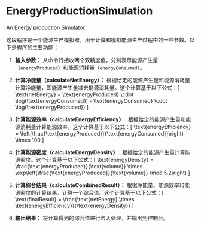 # EnergyProductionSimulation
An Energy production Simulator

这段程序是一个能源生产模拟器，用于计算和模拟能源生产过程中的一些参数。以下是程序的主要功能：

1. **输入参数：** 从命令行接收两个双精度值，分别表示能源产生量（`energyProduced`）和能源消耗量（`energyConsumed`）。

2. **计算净能量（calculateNetEnergy）：** 根据给定的能源产生量和能源消耗量计算净能量，即能源产生量减去能源消耗量。这个计算基于以下公式：\[ \text{netEnergy} = \text{energyProduced} \cdot \log(\text{energyConsumed}) - \text{energyConsumed} \cdot \log(\text{energyProduced}) \]

3. **计算能源效率（calculateEnergyEfficiency）：** 根据给定的能源产生量和能源消耗量计算能源效率。这个计算基于以下公式：\[ \text{energyEfficiency} = \left(\frac{\text{energyProduced}}{\text{energyConsumed}}\right) \times 100 \]

4. **计算能源密度（calculateEnergyDensity）：** 根据给定的能源产生量计算能源密度。这个计算基于以下公式：\[ \text{energyDensity} = \frac{\text{energyProduced}}{\text{volume}} \times \exp\left(\frac{\text{energyProduced}}{\text{volume}} \mod 5.2\right) \]

5. **计算综合结果（calculateCombinedResult）：** 根据净能量、能源效率和能源密度的计算结果，计算一个综合值。这个计算基于以下公式：\[ \text{finalResult} = \frac{\text{netEnergy} \times \text{energyEfficiency}}{\text{energyDensity}} \]

6. **输出结果：** 将计算得到的综合值进行舍入处理，并输出到控制台。
